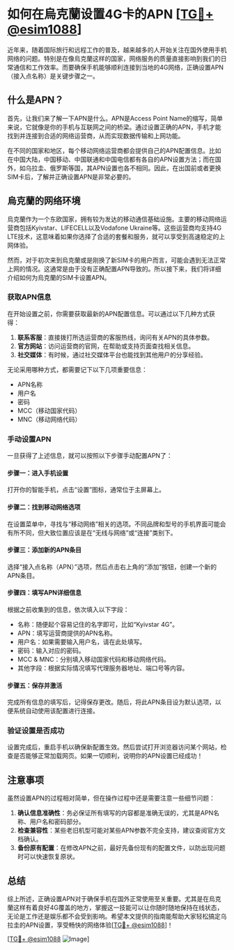 # 如何在烏克蘭设置4G卡的APN [[TG💪+ @esim1088](https://t.me/s/esim1088)]

近年来，随着国际旅行和远程工作的普及，越来越多的人开始关注在国外使用手机网络的问题。特别是在像烏克蘭这样的国家，网络服务的质量直接影响到我们的日常通信和工作效率。而要确保手机能够顺利连接到当地的4G网络，正确设置APN（接入点名称）是关键步骤之一。

## 什么是APN？

首先，让我们来了解一下APN是什么。APN是Access Point Name的缩写，简单来说，它就像是你的手机与互联网之间的桥梁。通过设置正确的APN，手机才能找到并连接到合适的网络运营商，从而实现数据传输和上网功能。

在不同的国家和地区，每个移动网络运营商都会提供自己的APN配置信息。比如在中国大陆，中国移动、中国联通和中国电信都有各自的APN设置方法；而在国外，如乌拉圭、俄罗斯等国，其APN设置也各不相同。因此，在出国前或者更换SIM卡后，了解并正确设置APN是非常必要的。

## 烏克蘭的网络环境

烏克蘭作为一个东欧国家，拥有较为发达的移动通信基础设施。主要的移动网络运营商包括Kyivstar、LIFECELL以及Vodafone Ukraine等。这些运营商均支持4G LTE技术，这意味着如果你选择了合适的套餐和服务，就可以享受到高速稳定的上网体验。

然而，对于初次来到烏克蘭或是刚换了新SIM卡的用户而言，可能会遇到无法正常上网的情况。这通常是由于没有正确配置APN导致的。所以接下来，我们将详细介绍如何为烏克蘭的SIM卡设置APN。

### 获取APN信息

在开始设置之前，你需要获取最新的APN配置信息。可以通过以下几种方式获得：

1. **联系客服**：直接拨打所选运营商的客服热线，询问有关APN的具体参数。
2. **官方网站**：访问运营商的官网，在帮助或支持页面查找相关信息。
3. **社交媒体**：有时候，通过社交媒体平台也能找到其他用户的分享经验。

无论采用哪种方式，都需要记下以下几项重要信息：
- APN名称
- 用户名
- 密码
- MCC（移动国家代码）
- MNC（移动网络代码）

### 手动设置APN

一旦获得了上述信息，就可以按照以下步骤手动配置APN了：

#### 步骤一：进入手机设置

打开你的智能手机，点击“设置”图标，通常位于主屏幕上。

#### 步骤二：找到移动网络选项

在设置菜单中，寻找与“移动网络”相关的选项。不同品牌和型号的手机界面可能会有所不同，但大致位置应该是在“无线与网络”或“连接”类别下。

#### 步骤三：添加新的APN条目

选择“接入点名称（APN）”选项，然后点击右上角的“添加”按钮，创建一个新的APN条目。

#### 步骤四：填写APN详细信息

根据之前收集到的信息，依次填入以下字段：
- 名称：随便起个容易记住的名字即可，比如“Kyivstar 4G”。
- APN：填写运营商提供的APN名称。
- 用户名：如果需要输入用户名，请在此处填写。
- 密码：输入对应的密码。
- MCC & MNC：分别填入移动国家代码和移动网络代码。
- 其他字段：根据实际情况填写代理服务器地址、端口号等内容。

#### 步骤五：保存并激活

完成所有信息的填写后，记得保存更改。随后，将此APN条目设为默认选项，以便系统自动使用该配置进行连接。

### 验证设置是否成功

设置完成后，重启手机以确保新配置生效。然后尝试打开浏览器访问某个网站，检查是否能够正常加载网页。如果一切顺利，说明你的APN设置已经成功！

## 注意事项

虽然设置APN的过程相对简单，但在操作过程中还是需要注意一些细节问题：

1. **确认信息准确性**：务必保证所有填写的内容都是准确无误的，尤其是APN名称、用户名和密码部分。
2. **检查兼容性**：某些老旧机型可能对某些APN参数不完全支持，建议查阅官方文档确认。
3. **备份原有配置**：在修改APN之前，最好先备份现有的配置文件，以防出现问题时可以快速恢复原状。

## 总结

综上所述，正确设置APN对于确保手机在国外正常使用至关重要。尤其是在烏克蘭这样有着良好4G覆盖的地方，掌握这一技能可以让你随时随地保持在线状态，无论是工作还是娱乐都不会受到影响。希望本文提供的指南能帮助大家轻松搞定乌拉圭的APN设置，享受畅快的网络体验[[TG💪+ @esim1088](https://t.me/s/esim1088)]！

[[TG💪+ @esim1088](https://t.me/s/esim1088) ![Image](https://i.postimg.cc/4NQfJmqS/Snipaste-2025-05-13-00-14-12.png)]